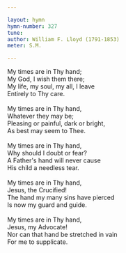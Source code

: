 ```yaml
---

layout: hymn
hymn-number: 327
tune: 
author: William F. Lloyd (1791-1853)
meter: S.M.

---
```

My times are in Thy hand;<br>My God, I wish them there;<br>My life, my soul, my all, I leave<br>Entirely to Thy care.<br><br>My times are in Thy hand,<br>Whatever they may be;<br>Pleasing or painful, dark or bright,<br>As best may seem to Thee.<br><br>My times are in Thy hand,<br>Why should I doubt or fear?<br>A Father's hand will never cause<br>His child a needless tear.<br><br>My times are in Thy hand,<br>Jesus, the Crucified!<br>The hand my many sins have pierced<br>Is now my guard and guide.<br><br>My times are in Thy hand,<br>Jesus, my Advocate!<br>Nor can that hand be stretched in vain<br>For me to supplicate.<br><br><br>
